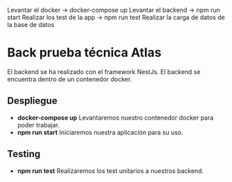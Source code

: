 Levantar el docker -> docker-compose up
Levantar el backend -> npm run start
Realizar los test de la app -> npm run test
Realizar la carga de datos de la base de datos
<h1>Back prueba técnica Atlas</h1>

El backend se ha realizado con el framework NestJs. El backend se encuentra dentro de un contenedor docker.


<h2>Despliegue</h2>

<ul>
<li>
<strong>docker-compose up</strong> Levantaremos nuestro contenedor docker para poder trabajar.
</li>
<li>
<strong>npm run start</strong> Iniciaremos nuestra aplicación para su uso.
</li>
</ul>

<h2>Testing</h2>
<ul>
<li>
<strong>npm run test</strong> Realizaremos los test unitarios a nuestros backend.
</li>
</ul>